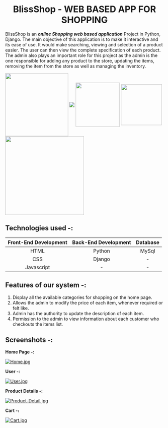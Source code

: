 <h1 id="custom-id" align="center">BlissShop - WEB BASED APP FOR SHOPPING</h1>


BlissShop is an ***online Shopping web based application*** Project in Python, Django. The main objective of this application is to make it interactive and its ease of use. It would make searching, viewing and selection of a product easier. The user can then view the complete specification of each product. The admin also plays an important role for this project as the admin is the one responsible for adding any product to the store, updating the items, removing the item from the store as well as managing the inventory. 

<img src="https://forthebadge.com/images/featured/featured-built-with-love.svg" width="200" align="center">   <img src="https://forthebadge.com/images/badges/made-with-python.svg" align="center">   <img src="https://forthebadge.com/images/badges/uses-html.svg" width="140" align="center"> <img src="https://forthebadge.com/images/badges/uses-css.svg" width="130" align="center">   <img src="https://forthebadge.com/images/badges/made-with-javascript.svg" width="250" align="center">
## Technologies used -:

Front-End Development  | Back-End Development |    Database     |
:----------------------: | :---------------------: | :---------------: |
HTML           |        Python        |      MySql      |
CSS            |        Django        |        -              
Javascript     |          -           |        -

## Features of our system -:
1. Display all the available categories for shopping on the home page.
2. Allows the admin to modify the price of each item, whenever required or felt like.
3. Admin has the authority to update the description of each item.
4. Permission to the admin to view information about each customer who checkouts the items list.

## Screenshots -:

**Home Page -:**

[![Home.jpg](https://i.postimg.cc/Y9vVjZCt/Home.jpg)](https://postimg.cc/njtTPdmW)

**User -:**

[![User.jpg](https://i.postimg.cc/jjH4xrfp/User.jpg)](https://postimg.cc/jWj7cmZc)

**Product Details -:**

[![Product-Detail.jpg](https://i.postimg.cc/tTn4j98b/Product-Detail.jpg)](https://postimg.cc/mzRs3Wbp)

**Cart -:**

[![Cart.jpg](https://i.postimg.cc/VvyG7Fjw/Cart.jpg)](https://postimg.cc/r0JNsxnZ)



